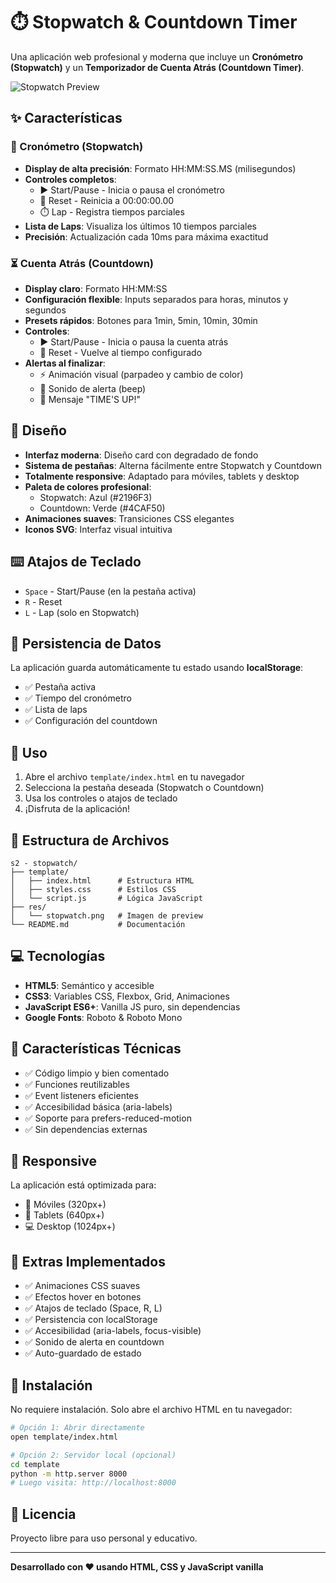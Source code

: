 # ⏱️ Stopwatch & Countdown Timer

Una aplicación web profesional y moderna que incluye un **Cronómetro (Stopwatch)** y un **Temporizador de Cuenta Atrás (Countdown Timer)**.

![Stopwatch Preview](res/stopwatch.png)

## ✨ Características

### 🏃 Cronómetro (Stopwatch)
- **Display de alta precisión**: Formato HH:MM:SS.MS (milisegundos)
- **Controles completos**:
  - ▶️ Start/Pause - Inicia o pausa el cronómetro
  - 🔄 Reset - Reinicia a 00:00:00.00
  - ⏱️ Lap - Registra tiempos parciales
- **Lista de Laps**: Visualiza los últimos 10 tiempos parciales
- **Precisión**: Actualización cada 10ms para máxima exactitud

### ⏳ Cuenta Atrás (Countdown)
- **Display claro**: Formato HH:MM:SS
- **Configuración flexible**: Inputs separados para horas, minutos y segundos
- **Presets rápidos**: Botones para 1min, 5min, 10min, 30min
- **Controles**:
  - ▶️ Start/Pause - Inicia o pausa la cuenta atrás
  - 🔄 Reset - Vuelve al tiempo configurado
- **Alertas al finalizar**:
  - ⚡ Animación visual (parpadeo y cambio de color)
  - 🔔 Sonido de alerta (beep)
  - 📢 Mensaje "TIME'S UP!"

## 🎨 Diseño

- **Interfaz moderna**: Diseño card con degradado de fondo
- **Sistema de pestañas**: Alterna fácilmente entre Stopwatch y Countdown
- **Totalmente responsive**: Adaptado para móviles, tablets y desktop
- **Paleta de colores profesional**:
  - Stopwatch: Azul (#2196F3)
  - Countdown: Verde (#4CAF50)
- **Animaciones suaves**: Transiciones CSS elegantes
- **Iconos SVG**: Interfaz visual intuitiva

## ⌨️ Atajos de Teclado

- `Space` - Start/Pause (en la pestaña activa)
- `R` - Reset
- `L` - Lap (solo en Stopwatch)

## 💾 Persistencia de Datos

La aplicación guarda automáticamente tu estado usando **localStorage**:
- ✅ Pestaña activa
- ✅ Tiempo del cronómetro
- ✅ Lista de laps
- ✅ Configuración del countdown

## 🚀 Uso

1. Abre el archivo `template/index.html` en tu navegador
2. Selecciona la pestaña deseada (Stopwatch o Countdown)
3. Usa los controles o atajos de teclado
4. ¡Disfruta de la aplicación!

## 📂 Estructura de Archivos

```
s2 - stopwatch/
├── template/
│   ├── index.html      # Estructura HTML
│   ├── styles.css      # Estilos CSS
│   └── script.js       # Lógica JavaScript
├── res/
│   └── stopwatch.png   # Imagen de preview
└── README.md           # Documentación
```

## 💻 Tecnologías

- **HTML5**: Semántico y accesible
- **CSS3**: Variables CSS, Flexbox, Grid, Animaciones
- **JavaScript ES6+**: Vanilla JS puro, sin dependencias
- **Google Fonts**: Roboto & Roboto Mono

## 🎯 Características Técnicas

- ✅ Código limpio y bien comentado
- ✅ Funciones reutilizables
- ✅ Event listeners eficientes
- ✅ Accesibilidad básica (aria-labels)
- ✅ Soporte para prefers-reduced-motion
- ✅ Sin dependencias externas

## 📱 Responsive

La aplicación está optimizada para:
- 📱 Móviles (320px+)
- 📱 Tablets (640px+)
- 💻 Desktop (1024px+)

## 🌟 Extras Implementados

- ✅ Animaciones CSS suaves
- ✅ Efectos hover en botones
- ✅ Atajos de teclado (Space, R, L)
- ✅ Persistencia con localStorage
- ✅ Accesibilidad (aria-labels, focus-visible)
- ✅ Sonido de alerta en countdown
- ✅ Auto-guardado de estado

## 🔧 Instalación

No requiere instalación. Solo abre el archivo HTML en tu navegador:

```bash
# Opción 1: Abrir directamente
open template/index.html

# Opción 2: Servidor local (opcional)
cd template
python -m http.server 8000
# Luego visita: http://localhost:8000
```

## 📝 Licencia

Proyecto libre para uso personal y educativo.

---

**Desarrollado con ❤️ usando HTML, CSS y JavaScript vanilla**
